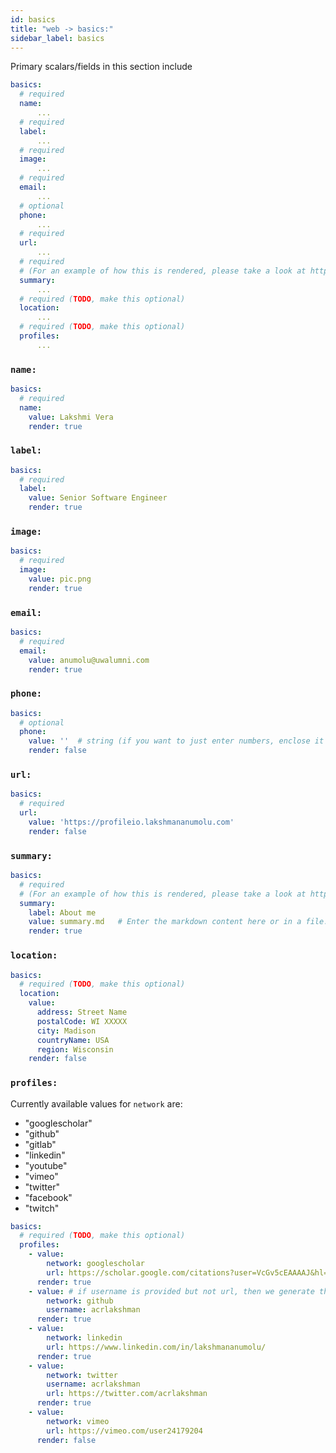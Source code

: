 ```yaml
---
id: basics
title: "web -> basics:"
sidebar_label: basics
---
```


Primary scalars/fields in this section include

```yaml
basics:
  # required
  name:
      ...
  # required
  label:
      ...
  # required
  image:
      ...
  # required
  email:
      ...
  # optional
  phone:
      ...
  # required
  url:
      ...
  # required
  # (For an example of how this is rendered, please take a look at https://profileio.lakshmananumolu.com/)
  summary:
      ...
  # required (TODO, make this optional)
  location:
      ...
  # required (TODO, make this optional)
  profiles:
      ...
```

### `name:`

```yaml
basics:
  # required
  name:
    value: Lakshmi Vera
    render: true
```

### `label:`

```yaml
basics:
  # required
  label:
    value: Senior Software Engineer
    render: true
```

### `image:`

```yaml
basics:
  # required
  image:
    value: pic.png
    render: true
```

### `email:`

```yaml
basics:
  # required
  email:
    value: anumolu@uwalumni.com
    render: true
```

### `phone:`

```yaml
basics:
  # optional
  phone:
    value: ''  # string (if you want to just enter numbers, enclose it in quotes)
    render: false
```

### `url:`

```yaml
basics:
  # required
  url:
    value: 'https://profileio.lakshmananumolu.com'
    render: false
```

### `summary:`

```yaml
basics:
  # required
  # (For an example of how this is rendered, please take a look at https://profileio.lakshmananumolu.com/)
  summary:
    label: About me
    value: summary.md   # Enter the markdown content here or in a file. File path is relative to `_profile/`
    render: true
```

### `location:`

```yaml
basics:
  # required (TODO, make this optional)
  location:
    value:
      address: Street Name
      postalCode: WI XXXXX
      city: Madison
      countryName: USA
      region: Wisconsin
    render: false
```

### `profiles:`

Currently available values for `network` are:

* "googlescholar"
* "github"
* "gitlab"
* "linkedin"
* "youtube"
* "vimeo"
* "twitter"
* "facebook"
* "twitch"

```yaml
basics:
  # required (TODO, make this optional)
  profiles:
    - value:
        network: googlescholar
        url: https://scholar.google.com/citations?user=VcGv5cEAAAAJ&hl=en
      render: true
    - value: # if username is provided but not url, then we generate the url.
        network: github
        username: acrlakshman
      render: true
    - value:
        network: linkedin
        url: https://www.linkedin.com/in/lakshmananumolu/
      render: true
    - value:
        network: twitter
        username: acrlakshman
        url: https://twitter.com/acrlakshman
      render: true
    - value:
        network: vimeo
        url: https://vimeo.com/user24179204
      render: false
```